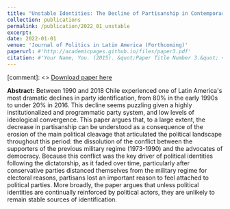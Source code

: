 ```yaml
---
title: "Unstable Identities: The Decline of Partisanship in Contemporary Chile"
collection: publications
permalink: /publication/2022_01_unstable
excerpt: 
date: 2022-01-01
venue: 'Journal of Politics in Latin America (Forthcoming)'
paperurl: #'http://academicpages.github.io/files/paper3.pdf'
citation: #'Your Name, You. (2015). &quot;Paper Title Number 3.&quot; <i>Journal 1</i>. 1(3).'
---
```

[comment]: <> [Download paper here](http://academicpages.github.io/files/paper3.pdf)

**Abstract:** Between 1990 and 2018 Chile experienced one of Latin America's most dramatic declines in party identification, from 80% in the early 1990s to under 20% in 2016. This decline seems puzzling given a highly institutionalized and programmatic party system, and low levels of ideological convergence. This paper argues that, to a large extent, the decrease in partisanship can be understood as a consequence of the erosion of the main political cleavage that articulated the political landscape throughout this period: the dissolution of the conflict between the supporters of the previous military regime (1973-1990) and the advocates of democracy. Because this conflict was the key driver of political identities following the dictatorship, as it faded over time, particularly after conservative parties distanced themselves from the military regime for electoral reasons, partisans lost an important reason to feel attached to political parties. More broadly, the paper argues that unless political identities are continually reinforced by political actors, they are unlikely to remain stable sources of identification.